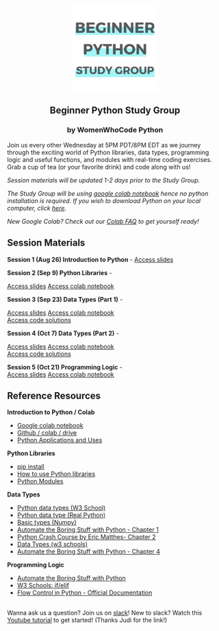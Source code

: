 


<p align="center"><img height="200" src="images/Beginner_Python_Study_Group_GitHub.png">
<h2 align="center" margin-bottom="0"><b>Beginner Python Study Group</b></h3>
<h3 align="center" margin-top="0">by WomenWhoCode Python</h3>
</p>

Join us every other Wednesday at 5PM PDT/8PM EDT  as we journey through the exciting world of Python libraries, data types, programming logic and useful functions, and modules with real-time coding exercises. Grab a cup of tea (or your favorite drink) and code along with us!

*Session materials will be updated 1-2 days prior to the Study Group.*  

*The Study Group will be using [google colab notebook](https://colab.research.google.com/notebooks/intro.ipynb) hence no python installation is required. If you wish to download Python on your local computer, click [here](https://www.python.org/downloads/).*  

*New Google Colab? Check out our [Colab FAQ](https://drive.google.com/file/d/1_Etoo2NaiKusJvavcSpxXrC5ppmm3pTU/view?usp=sharing) to get yourself ready!*
##

## **Session Materials**  

**Session 1 (Aug 26) Introduction to Python** -
[Access slides](https://drive.google.com/file/d/1-xtnjLtA5wTMwt9owI-nwlfCz75PjLuD/view?usp=sharing)  

**Session 2 (Sep 9) Python Libraries** -   
<!-- [Access slides](https://drive.google.com/file/d/1yLVlix913I20GzTBiET4Nqfree5keMy6/view?usp=sharing)   -->
[Access slides](https://github.com/nuageklow/WWCodePython_BeginnerSeries/blob/master/slides/Ses02_WWCode%20Python%20Beginner%20Study%20Series.pdf)
[Access colab notebook](https://colab.research.google.com/github/nuageklow/WWCodePython_BeginnerSeries/blob/master/notebooks/Ses02_WWCode_BeginnerPythonStudyGroup_PythonLibrary.ipynb)  

**Session 3 (Sep 23) Data Types (Part 1)**  -  
<!-- [Access slides](https://drive.google.com/file/d/1yEnzUYqfjGm4CPqW9rA35XFjFNWOvz_f/view?usp=sharing)   -->
[Access slides](https://github.com/nuageklow/WWCodePython_BeginnerSeries/blob/master/slides/Ses03_WWCode%20Python%20Beginner%20Study%20Series.pdf)
[Access colab notebook](https://colab.research.google.com/github/nuageklow/WWCodePython_BeginnerSeries/blob/master/notebooks/Ses03_WWCode_Python_Beginner_Study_Series.ipynb)  
[Access code solutions](https://colab.research.google.com/github/nuageklow/WWCodePython_BeginnerSeries/blob/master/notebooks/Ses03_WWCode_Python_Beginner_Study_Series_Solutions.ipynb)  

**Session 4 (Oct 7) Data Types (Part 2)** -  
<!-- [Access slides](https://drive.google.com/file/d/1LTyun-ycIODM_6WfsXI1QXWWQYn3ZC3M/view?usp=sharing)   -->
[Access slides](https://github.com/nuageklow/WWCodePython_BeginnerSeries/blob/master/slides/Ses04_WWCode%20Python%20Beginner%20Study%20Series.pdf)
[Access colab notebook](https://colab.research.google.com/github/nuageklow/WWCodePython_BeginnerSeries/blob/master/notebooks/Ses04_WWCode_Python_Beginner_Study_Series.ipynb)  
[Access code solutions](https://colab.research.google.com/github/nuageklow/WWCodePython_BeginnerSeries/blob/master/notebooks/Ses04_WWCode_Python_Beginner_Study_Series_solution.ipynb)

**Session 5 (Oct 21) Programming Logic** -  
[Access slides](https://github.com/nuageklow/WWCodePython_BeginnerSeries/blob/master/slides/Ses05_WWCode%20Python%20Beginner%20Study%20Series.pdf)
[Access colab notebook](https://colab.research.google.com/github/nuageklow/WWCodePython_BeginnerSeries/blob/master/notebooks/Ses05_WWCode_BeginnerPythonStudyGroup_ProgrammingLogic.ipynb)  


## **Reference Resources**  
**Introduction to Python / Colab**
* [Google colab notebook](https://colab.research.google.com/github/googlecolab/colabtools/blob/master/notebooks/colab-github-demo.ipynb)  
* [Github / colab / drive](https://towardsdatascience.com/google-drive-google-colab-github-dont-just-read-do-it-5554d5824228)  
* [Python Applications and Uses](https://www.upgrad.com/blog/python-applications-in-real-world)  

**Python Libraries**  
* [pip install](https://datatofish.com/install-package-python-using-pip/)  
* [How to use Python libraries](https://note.nkmk.me/en/python-package-version/)
* [Python Modules](https://docs.python.org/3/tutorial/modules.html)    

**Data Types**
* [Python data types (W3 School)](https://www.w3schools.com/python/python_datatypes.asp)  
* [Python data type (Real Python)](https://realpython.com/python-data-types/)  
* [Basic types (Numpy)](https://numpy.org/doc/stable/user/basics.types.html)  
* [Automate the Boring Stuff with Python - Chapter 1](https://automatetheboringstuff.com/2e/chapter1/)  
* [Python Crash Course by Eric Matthes- Chapter 2](https://nostarch.com/download/samples/PythonCrashCourse2E_Sample_Ch2.pdf)  
* [Data Types (w3 schools)](https://www.w3schools.com/python/python_datatypes.asp)  
* [Automate the Boring Stuff with Python - Chapter 4](http://www.automatetheboringstuff.com/2e/chapter4/)  

**Programming Logic**  
* [Automate the Boring Stuff with Python](https://automatetheboringstuff.com/2e/chapter2/)  
* [W3 Schools: if/elif](https://www.w3schools.com/python/gloss_python_elif.asp)  
* [Flow Control in Python - Official Documentation](https://docs.python.org/2/tutorial/controlflow.html)  


##   

Wanna ask us a question? Join us on [slack](https://join.slack.com/t/wwcodepython/shared_invite/zt-grsrjbk1-VwhxaVzjkpDokwgYHkYkqA)!
New to slack? Watch this [Youtube tutorial](https://www.youtube.com/playlist?list=PLWlXaxtQ7fUb1WqLJDqJFGQsAXU7CjoGz) to get started! (Thanks Judi for the link!)
